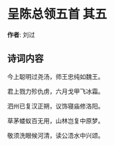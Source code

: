 # 呈陈总领五首  其五

**作者**: 刘过

## 诗词内容

今上聪明过尧汤，师王忠纯如魏王。

君上戮力殄仇虏，六月戈甲飞冰霜。

泗州已复汉正朔，议饰寝庙修洛阳。

草茅蝼蚁百无用，山林岂复中原梦。

敬须洗眼候河清，读公浯水中兴颂。


